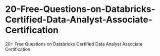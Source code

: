 # 20-Free-Questions-on-Databricks-Certified-Data-Analyst-Associate-Certification
20+ Free Questions on Databricks Certified Data Analyst Associate Certification
